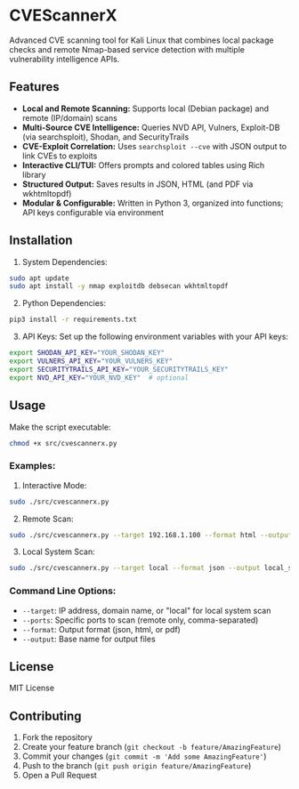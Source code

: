 # CVEScannerX

Advanced CVE scanning tool for Kali Linux that combines local package checks and remote Nmap-based service detection with multiple vulnerability intelligence APIs.

## Features

* **Local and Remote Scanning:** Supports local (Debian package) and remote (IP/domain) scans
* **Multi-Source CVE Intelligence:** Queries NVD API, Vulners, Exploit-DB (via searchsploit), Shodan, and SecurityTrails
* **CVE-Exploit Correlation:** Uses `searchsploit --cve` with JSON output to link CVEs to exploits
* **Interactive CLI/TUI:** Offers prompts and colored tables using Rich library
* **Structured Output:** Saves results in JSON, HTML (and PDF via wkhtmltopdf)
* **Modular & Configurable:** Written in Python 3, organized into functions; API keys configurable via environment

## Installation

1. System Dependencies:
```bash
sudo apt update
sudo apt install -y nmap exploitdb debsecan wkhtmltopdf
```

2. Python Dependencies:
```bash
pip3 install -r requirements.txt
```

3. API Keys:
Set up the following environment variables with your API keys:
```bash
export SHODAN_API_KEY="YOUR_SHODAN_KEY"
export VULNERS_API_KEY="YOUR_VULNERS_KEY"
export SECURITYTRAILS_API_KEY="YOUR_SECURITYTRAILS_KEY"
export NVD_API_KEY="YOUR_NVD_KEY"  # optional
```

## Usage

Make the script executable:
```bash
chmod +x src/cvescannerx.py
```

### Examples:

1. Interactive Mode:
```bash
sudo ./src/cvescannerx.py
```

2. Remote Scan:
```bash
sudo ./src/cvescannerx.py --target 192.168.1.100 --format html --output scan_report
```

3. Local System Scan:
```bash
sudo ./src/cvescannerx.py --target local --format json --output local_scan
```

### Command Line Options:

- `--target`: IP address, domain name, or "local" for local system scan
- `--ports`: Specific ports to scan (remote only, comma-separated)
- `--format`: Output format (json, html, or pdf)
- `--output`: Base name for output files

## License

MIT License

## Contributing

1. Fork the repository
2. Create your feature branch (`git checkout -b feature/AmazingFeature`)
3. Commit your changes (`git commit -m 'Add some AmazingFeature'`)
4. Push to the branch (`git push origin feature/AmazingFeature`)
5. Open a Pull Request
